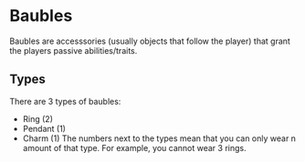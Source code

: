 # Baubles
Baubles are accesssories (usually objects that follow the player) that grant the players passive abilities/traits.

## Types
There are 3 types of baubles:
- Ring (2)
- Pendant (1)
- Charm (1)
The numbers next to the types mean that you can only wear n amount of that type. For example, you cannot wear 3 rings.

